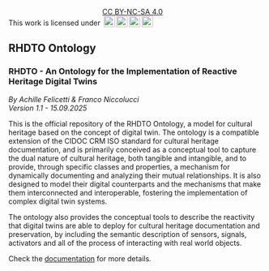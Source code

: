 <p xmlns:cc="http://creativecommons.org/ns#" >This work is licensed under <a href="https://creativecommons.org/licenses/by-nc-sa/4.0/?ref=chooser-v1" target="_blank" rel="license noopener noreferrer" style="display:inline-block;">CC BY-NC-SA 4.0<br/><img style="height:22px!important;margin-left:3px;vertical-align:text-bottom;" src="https://mirrors.creativecommons.org/presskit/icons/cc.svg?ref=chooser-v1" alt=""><img style="height:22px!important;margin-left:3px;vertical-align:text-bottom;" src="https://mirrors.creativecommons.org/presskit/icons/by.svg?ref=chooser-v1" alt=""><img style="height:22px!important;margin-left:3px;vertical-align:text-bottom;" src="https://mirrors.creativecommons.org/presskit/icons/nc.svg?ref=chooser-v1" alt=""><img style="height:22px!important;margin-left:3px;vertical-align:text-bottom;" src="https://mirrors.creativecommons.org/presskit/icons/sa.svg?ref=chooser-v1" alt=""></a></p>

## RHDTO Ontology
### RHDTO - An Ontology for the Implementation of Reactive Heritage Digital Twins
*By Achille Felicetti & Franco Niccolucci*<br/>
*Version 1.1 - 15.09.2025*

This is the official repository of the RHDTO Ontology, a model for cultural heritage based on the concept of digital twin. The ontology is a compatible extension of the CIDOC CRM ISO standard for cultural heritage documentation, and is primarily conceived as a conceptual tool to capture the dual nature of cultural heritage, both tangible and intangible, and to provide, through specific classes and properties, a mechanism for dynamically documenting and analyzing their mutual relationships. It is also designed to model their digital counterparts and the mechanisms that make them interconnected and interoperable, fostering the implementation of complex digital twin systems.

The ontology also provides the conceptual tools to describe the reactivity that digital twins are able to deploy for cultural heritage documentation and preservation, by including the semantic description of sensors, signals, activators and all of the process of interacting with real world objects.

Check the [documentation](https://github.com/vastlab-dev/RHDTO-Ontology/blob/main/RHDTO%20Ontology%20Specification.pdf) for more details.





